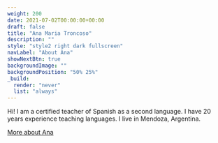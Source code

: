 ```yaml
---
weight: 200
date: 2021-07-02T00:00:00+00:00
draft: false
title: "Ana Maria Troncoso"
description: ""
style: "style2 right dark fullscreen"
navLabel: "About Ana"
showNextBtn: true
backgroundImage: ""
backgroundPosition: "50% 25%"
_build:
  render: "never"
  list: "always"
---
```

Hi! I am a certified teacher of Spanish as a second language. I have 20 years experience teaching languages. I live in Mendoza, Argentina.

[More about Ana](/about-ana/)
